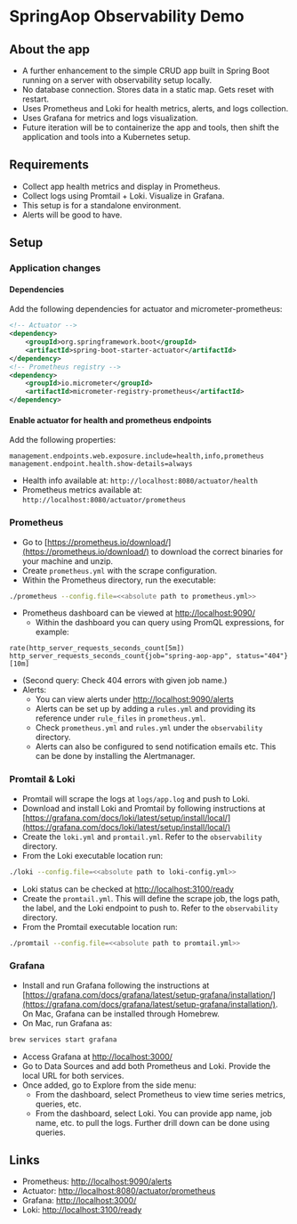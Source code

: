 # SpringAop Observability Demo

## About the app

- A further enhancement to the simple CRUD app built in Spring Boot running on a server with observability setup locally.
- No database connection. Stores data in a static map. Gets reset with restart.
- Uses Prometheus and Loki for health metrics, alerts, and logs collection.
- Uses Grafana for metrics and logs visualization.
- Future iteration will be to containerize the app and tools, then shift the application and tools into a Kubernetes setup.

## Requirements

- Collect app health metrics and display in Prometheus.
- Collect logs using Promtail + Loki. Visualize in Grafana.
- This setup is for a standalone environment.
- Alerts will be good to have.

## Setup

### Application changes

#### Dependencies

Add the following dependencies for actuator and micrometer-prometheus:

```xml
<!-- Actuator -->
<dependency>
    <groupId>org.springframework.boot</groupId>
    <artifactId>spring-boot-starter-actuator</artifactId>
</dependency>
<!-- Prometheus registry -->
<dependency>
    <groupId>io.micrometer</groupId>
    <artifactId>micrometer-registry-prometheus</artifactId>
</dependency>
```

#### Enable actuator for health and prometheus endpoints

Add the following properties:

```properties
management.endpoints.web.exposure.include=health,info,prometheus
management.endpoint.health.show-details=always
```

- Health info available at: `http://localhost:8080/actuator/health`
- Prometheus metrics available at: `http://localhost:8080/actuator/prometheus`

### Prometheus

- Go to [https://prometheus.io/download/](https://prometheus.io/download/) to download the correct binaries for your machine and unzip.
- Create `prometheus.yml` with the scrape configuration.
- Within the Prometheus directory, run the executable:

```bash
./prometheus --config.file=<<absolute path to prometheus.yml>>
```

- Prometheus dashboard can be viewed at [http://localhost:9090/](http://localhost:9090/)
  - Within the dashboard you can query using PromQL expressions, for example:

```promql
rate(http_server_requests_seconds_count[5m])
http_server_requests_seconds_count{job="spring-aop-app", status="404"}[10m]
```

  - (Second query: Check 404 errors with given job name.)
- Alerts:
  - You can view alerts under [http://localhost:9090/alerts](http://localhost:9090/alerts)
  - Alerts can be set up by adding a `rules.yml` and providing its reference under `rule_files` in `prometheus.yml`.
  - Check `prometheus.yml` and `rules.yml` under the `observability` directory.
  - Alerts can also be configured to send notification emails etc. This can be done by installing the Alertmanager.

### Promtail & Loki

- Promtail will scrape the logs at `logs/app.log` and push to Loki.
- Download and install Loki and Promtail by following instructions at [https://grafana.com/docs/loki/latest/setup/install/local/](https://grafana.com/docs/loki/latest/setup/install/local/)
- Create the `loki.yml` and `promtail.yml`. Refer to the `observability` directory.
- From the Loki executable location run:

```bash
./loki --config.file=<<absolute path to loki-config.yml>>
```

- Loki status can be checked at [http://localhost:3100/ready](http://localhost:3100/ready)
- Create the `promtail.yml`. This will define the scrape job, the logs path, the label, and the Loki endpoint to push to. Refer to the `observability` directory.
- From the Promtail executable location run:

```bash
./promtail --config.file=<<absolute path to promtail.yml>>
```

### Grafana

- Install and run Grafana following the instructions at [https://grafana.com/docs/grafana/latest/setup-grafana/installation/](https://grafana.com/docs/grafana/latest/setup-grafana/installation/). On Mac, Grafana can be installed through Homebrew.
- On Mac, run Grafana as:

```bash
brew services start grafana
```

- Access Grafana at [http://localhost:3000/](http://localhost:3000/)
- Go to Data Sources and add both Prometheus and Loki. Provide the local URL for both services.
- Once added, go to Explore from the side menu:
  - From the dashboard, select Prometheus to view time series metrics, queries, etc.
  - From the dashboard, select Loki. You can provide app name, job name, etc. to pull the logs. Further drill down can be done using queries.

## Links

- Prometheus: [http://localhost:9090/alerts](http://localhost:9090/alerts)
- Actuator: [http://localhost:8080/actuator/prometheus](http://localhost:8080/actuator/prometheus)
- Grafana: [http://localhost:3000/](http://localhost:3000/)
- Loki: [http://localhost:3100/ready](http://localhost:3100/ready)
